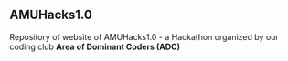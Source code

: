 ## AMUHacks1.0

Repository of website of AMUHacks1.0 - a Hackathon organized by our coding club **Area of Dominant Coders (ADC)**
